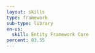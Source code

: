 ```yaml
---
layout: skills
type: framework
sub-type: library
en-us:
  skill: Entity Framework Core
percent: 83.55
---
```

